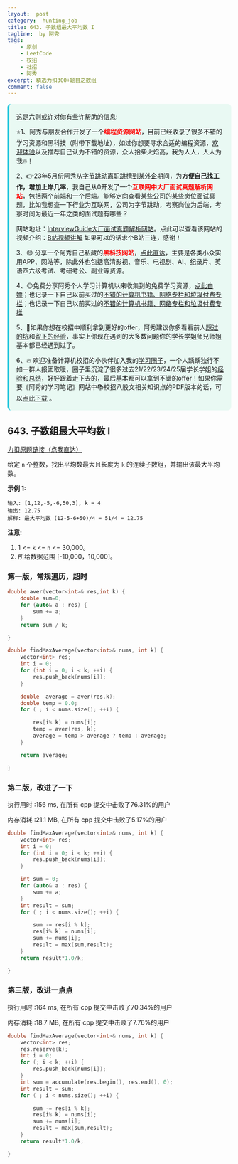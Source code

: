 ```yaml
---
layout:  post
category:  hunting_job
title: 643. 子数组最大平均数 I
tagline:  by 阿秀
tags:
    - 原创
    - LeetCode
    - 校招
    - 社招
    - 阿秀
excerpt: 精选力扣300+题目之数组
comment: false
---
```




<div style="border-color: #24C6DC;
            background-color: #e9f9f3;         
            margin: 1rem 0;
        padding: .25rem 1rem;
        border-left-width: .3rem;
        border-left-style: solid;
        border-radius: .5rem;
        color: inherit;">
  <p>这是六则或许对你有些许帮助的信息:</p>
<p>⭐️1、阿秀与朋友合作开发了一个<span style="font-weight:bold;color:red">编程资源网站</span>，目前已经收录了很多不错的学习资源和黑科技（附带下载地址），如过你想要寻求合适的编程资源，<a href="https://tools.interviewguide.cn/home" style="text-decoration: underline" target="_blank">欢迎体验</a>以及推荐自己认为不错的资源，众人拾柴火焰高，我为人人，人人为我🔥！</p>  <p>2、👉23年5月份阿秀从<a style="text-decoration: underline" href="https://mp.weixin.qq.com/s?__biz=Mzk0ODU4MzEzMw==&mid=2247512170&idx=1&sn=c4a04a383d2dfdece676b75f17224e78" target="_blank">字节跳动离职跳槽到某外企</a>期间，为<span style="font-weight:bold">方便自己找工作，增加上岸几率</span>，我自己从0开发了一个<span style="font-weight:bold;color:red">互联网中大厂面试真题解析网站</span>，包括两个前端和一个后端。能够定向查看某些公司的某些岗位面试真题，比如我想查一下行业为互联网，公司为字节跳动，考察岗位为后端，考察时间为最近一年之类的面试题有哪些？
<div align="center">
</div>网站地址：<a style="text-decoration: underline" href="https://top.interviewguide.cn/" target="_blank">InterviewGuide大厂面试真题解析网站</a>。点此可以查看该网站的视频介绍：<a style="text-decoration: underline" href="https://www.bilibili.com/video/BV1f94y1C7BL" target="_blank">B站视频讲解</a>   如果可以的话求个B站三连，感谢！
    </p>3、😊
    分享一个阿秀自己私藏的<span style="font-weight:bold;color:red">黑科技网站</span>，<a style="text-decoration: underline" href="https://hkjtz.cn/" target="_blank">点此直达</a>，主要是各类小众实用APP、网站等，除此外也包括高清影视、音乐、电视剧、AI、纪录片、英语四六级考试、考研考公、副业等资源。
  </p>
  <p>4、😍免费分享阿秀个人学习计算机以来收集到的免费学习资源，<a style="text-decoration: underline" href="/notes/07-resources/01-free/01-introduce.html" target="_blank">点此白嫖</a>；也记录一下自己以前买过的<a style="text-decoration: underline" href="/notes/07-resources/02-precious.html" target="_blank">不错的计算机书籍、网络专栏和垃圾付费专栏</a>；也记录一下自己以前买过的<a style="text-decoration: underline" href="/notes/07-resources/02-precious.html" target="_blank">不错的计算机书籍、网络专栏和垃圾付费专栏</a>
  </p>
  <p>5、🚀如果你想在校招中顺利拿到更好的offer，阿秀建议你多看看前人<a style="text-decoration: underline" href="https://www.yuque.com/tuobaaxiu/httmmc/npg1k81zeq4wfpyz" target="_blank">踩过的坑</a>和<a style="text-decoration: underline"  target="_blank" href="https://www.yuque.com/tuobaaxiu/httmmc/gge9ppd0mbu2d3dp">留下的经验</a>，事实上你现在遇到的大多数问题你的学长学姐师兄师姐基本都已经遇到过了。
  </p>
  <p>6、🔥 欢迎准备计算机校招的小伙伴加入我的<a  style="text-decoration: underline" href="https://www.yuque.com/tuobaaxiu/httmmc/xg0otqvc17wfx4u9" target="_blank">学习圈子</a>，一个人踽踽独行不如一群人报团取暖，圈子里沉淀了很多过去21/22/23/24/25届学长学姐的<a  style="text-decoration: underline" href="https://www.yuque.com/tuobaaxiu/httmmc/gge9ppd0mbu2d3dp" target="_blank">经验和总结</a>，好好跟着走下去的，最后基本都可以拿到不错的offer！</a>如果你需要《阿秀的学习笔记》网站中📚︎校招八股文相关知识点的PDF版本的话，可以<a style="text-decoration: underline" href="https://www.yuque.com/tuobaaxiu/httmmc/qs0yn66apvkzw0ps" target="_blank">点此下载</a> 。</p>   </div>




## 643. 子数组最大平均数 I

[力扣原题链接（点我直达）](https://leetcode-cn.com/problems/maximum-average-subarray-i/)

给定 `n` 个整数，找出平均数最大且长度为 `k` 的连续子数组，并输出该最大平均数。

**示例 1:**

```
输入: [1,12,-5,-6,50,3], k = 4
输出: 12.75
解释: 最大平均数 (12-5-6+50)/4 = 51/4 = 12.75
```

 

**注意:**

1. 1 <= `k` <= `n` <= 30,000。
2. 所给数据范围 [-10,000，10,000]。



### 第一版，常规遍历，超时

```c++
double aver(vector<int>& res,int k) {
	double sum=0;
	for (auto& a : res) {
		sum += a;
	}
	return sum / k;

}

double findMaxAverage(vector<int>& nums, int k) {
	vector<int> res;
	int i = 0;
	for (int i = 0; i < k; ++i) {
		res.push_back(nums[i]);
	}

	double  average = aver(res,k);
	double temp = 0.0;
	for ( ; i < nums.size(); ++i) {

		res[i% k] = nums[i];
		temp = aver(res, k);
		average = temp > average ? temp : average;
	}

	return average;

}
```





### 第二版，改进了一下

执行用时 :156 ms, 在所有 cpp 提交中击败了76.31%的用户

内存消耗 :21.1 MB, 在所有 cpp 提交中击败了5.17%的用户

```c++
double findMaxAverage(vector<int>& nums, int k) {
	vector<int> res;
	int i = 0;
	for (int i = 0; i < k; ++i) {
		res.push_back(nums[i]);
	}

	int sum = 0;
	for (auto& a : res) {
		sum += a;
	}
	int result = sum;
	for ( ; i < nums.size(); ++i) {

		sum -= res[i % k];
		res[i% k] = nums[i];
		sum += nums[i];
		result = max(sum,result);
	}
	return result*1.0/k;

}
```





### 第三版，改进一点点

执行用时 :164 ms, 在所有 cpp 提交中击败了70.34%的用户

内存消耗 :18.7 MB, 在所有 cpp 提交中击败了7.76%的用户

```c++
double findMaxAverage(vector<int>& nums, int k) {
	vector<int> res;
	res.reserve(k);
	int i = 0;
	for (; i < k; ++i) {
		res.push_back(nums[i]);		
	}
	int sum = accumulate(res.begin(), res.end(), 0);
	int result = sum;
	for ( ; i < nums.size(); ++i) {

		sum -= res[i % k];
		res[i% k] = nums[i];
		sum += nums[i];
		result = max(sum,result);
	}
	return result*1.0/k;

}
```

<p id="非递减数列"></p>

